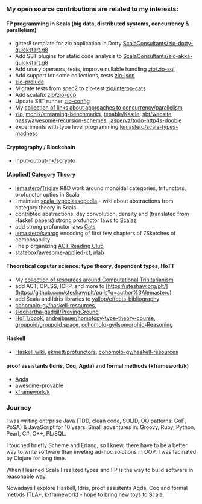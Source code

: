### My open source contributions are related to my interests:

#### FP programming in Scala (big data, distributed systems, concurrency & parallelism)
* gitter8 template for zio application in Dotty [ScalaConsultants/zio-dotty-quickstart.g8](https://github.com/ScalaConsultants/zio-dotty-quickstart.g8)
* Add SBT plugins for static code analysis to [ScalaConsultants/zio-akka-quickstart.g8](https://github.com/ScalaConsultants/zio-akka-quickstart.g8)
* Add unary operaors, tests, improve nullable handling [zio/zio-sql](https://github.com/zio/zio-sql/pulls?q=author%3Alemastero)
* Add support for some collections, tests [zio-json](https://github.com/zio/zio-json/pulls?q=author%3Alemastero)
* [zio-prelude](https://github.com/zio/zio-prelude/pulls?q=is%3Apr+author%3Alemastero)
* Migrate tests from spec2 to zio-test [zio/interop-cats](https://github.com/zio/interop-cats/pulls?q=author%3Alemastero)
* Add scalafix [zio/zio-gcp](https://github.com/zio/zio-gcp/pulls?q=author%3Alemastero)
* Update SBT runner [zio-config](https://github.com/zio/zio-config/pulls?q=author%3Alemastero)
* My [collection of links about approaches to concurrency/parallelism](https://github.com/lemastero/concurrency_parallelism_effects)
* [zio](https://github.com/zio/zio/issues?q=author%3Alemastero), [monix/streaming-benchmarks](https://github.com/monix/streaming-benchmarks/pulls?q=author%3Alemastero), [tenable/Kastle](https://github.com/tenable/Kastle), [sbt/website](https://github.com/sbt/website/pulls?q=author%3Alemastero), [passy/awesome-recursion-schemes](https://github.com/passy/awesome-recursion-schemes/pulls?q=author%3Alemastero), [jaspervz/todo-http4s-doobie](https://github.com/jaspervz/todo-http4s-doobie/pulls?q=author%3Alemastero)
* experiments with type level programming [lemastero/scala-types-madness](https://github.com/lemastero/scala-types-madness)

#### Cryptography / Blockchain
* [input-output-hk/scrypto](https://github.com/input-output-hk/scrypto/pulls?q=author%3Alemastero)

#### (Applied) Category Theory
* [lemastero/Triglav](https://github.com/lemastero/Triglav) R&D work around monoidal categories, trifunctors, profunctor optics in Scala
* I maintain [scala_typeclassopedia](https://github.com/lemastero/scala_typeclassopedia) - wiki about abstractions from category theory in Scala
* contribted abstractions: day convolution, density and (translated from Haskell papers) strong profunctor laws to [Scalaz](https://github.com/scalaz/scalaz/issues?q=author%3Alemastero)
* add strong profunctor laws [Cats](https://github.com/typelevel/cats/pulls?q=author%3Alemastero)
* [lemastero/svarog](https://github.com/lemastero/svarog) encoding of first few chapters of 7Sketches of composability
* I help organizing [ACT Reading Club](https://github.com/lemastero/applied-category-theory-reading-club/wiki)
* [statebox/awesome-applied-ct](https://github.com/statebox/awesome-applied-ct/pulls?q=author%3Alemastero), [nlab](https://ncatlab.org/nlab/author/lemastero)

#### Theoretical coputer science: type theory, dependent types, HoTT
* My [collection of resources around Computational Trinitarianism](https://github.com/lemastero/scala_typeclassopedia/blob/master/ComputationalTrinitarianism.MD)
* add ACT, OPLSS, ICFP, and more to [https://steshaw.org/plt/](https://github.com/steshaw/plt/pulls?q=author%3Alemastero)
* add Scala and Idris libraries to [yallop/effects-bibliography](https://github.com/yallop/effects-bibliography/issues?q=author%3Alemastero)
* [cohomolo-gy/haskell-resources](https://github.com/cohomolo-gy/haskell-resources/issues?q=author%3Alemastero), 
* [siddhartha-gadgil/ProvingGround](https://github.com/siddhartha-gadgil/ProvingGround/pulls?q=author%3Alemastero)
* [HoTT/book](https://github.com/HoTT/book/pulls?q=author%3Alemastero), [andrejbauer/homotopy-type-theory-course](https://github.com/andrejbauer/homotopy-type-theory-course/pull/3), [groupoid/groupoid.space](https://github.com/groupoid/groupoid.space/pulls?q=author%3Alemastero), [cohomolo-gy/Isomorphic-Reasoning](https://github.com/cohomolo-gy/Isomorphic-Reasoning/pulls?q=author%3Alemastero)

#### Haskell
* [Haskell wiki](https://wiki.haskell.org/Special:Contributions/Lemastero), [ekmett/profunctors](https://github.com/ekmett/profunctors/pulls?q=author%3Alemastero), [cohomolo-gy/haskell-resources](https://github.com/cohomolo-gy/haskell-resources/pulls?q=author%3Alemastero)

#### proof assistants (Idris, Coq, Agda) and formal methods (kframework/k)
* [Agda](https://github.com/agda/agda/pulls?q=author%3Alemastero)
* [awesome-provable](https://github.com/awesomo4000/awesome-provable/pulls?q=author%3Alemastero)
* [kframework/k](https://github.com/kframework/k/pulls?q=author%3Alemastero)

### Journey

I was writing entrprise Java (TDD, clean code, SOLID, OO patterns: GoF, PoSA) & JavaScript for 10 years. Small adventures in: Groovy, Ruby, Python, Pearl, C#, C++, PL/SQL.

I touched briefly Scheme and Erlang, so I knew, there have to be a better way to write software than inveting ad-hoc solutions in OOP.
I was facinated by Clojure for long time.

When I learned Scala I realized types and FP is the way to build software in reasonable way.

Nowadays I explore Haskell, Idris, proof assistents Agda, Coq and formal metods (TLA+, k-framework) - hope to bring new toys to Scala.
